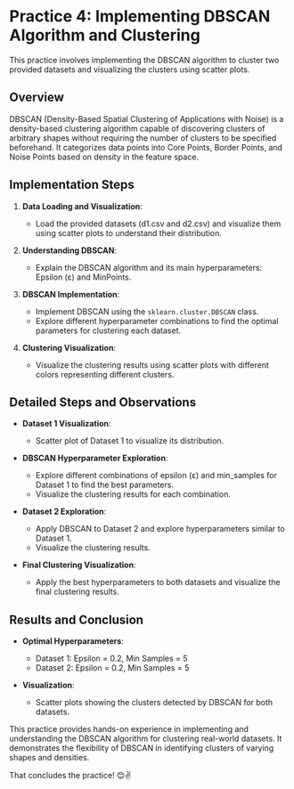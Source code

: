 # Practice 4: Implementing DBSCAN Algorithm and Clustering

This practice involves implementing the DBSCAN algorithm to cluster two provided datasets and visualizing the clusters using scatter plots.

## Overview

DBSCAN (Density-Based Spatial Clustering of Applications with Noise) is a density-based clustering algorithm capable of discovering clusters of arbitrary shapes without requiring the number of clusters to be specified beforehand. It categorizes data points into Core Points, Border Points, and Noise Points based on density in the feature space.

## Implementation Steps

1. **Data Loading and Visualization**: 
    - Load the provided datasets (d1.csv and d2.csv) and visualize them using scatter plots to understand their distribution.

2. **Understanding DBSCAN**: 
    - Explain the DBSCAN algorithm and its main hyperparameters: Epsilon (ε) and MinPoints.

3. **DBSCAN Implementation**: 
    - Implement DBSCAN using the `sklearn.cluster.DBSCAN` class.
    - Explore different hyperparameter combinations to find the optimal parameters for clustering each dataset.

4. **Clustering Visualization**:
    - Visualize the clustering results using scatter plots with different colors representing different clusters.

## Detailed Steps and Observations

- **Dataset 1 Visualization**:
    - Scatter plot of Dataset 1 to visualize its distribution.

- **DBSCAN Hyperparameter Exploration**:
    - Explore different combinations of epsilon (ε) and min_samples for Dataset 1 to find the best parameters.
    - Visualize the clustering results for each combination.

- **Dataset 2 Exploration**:
    - Apply DBSCAN to Dataset 2 and explore hyperparameters similar to Dataset 1.
    - Visualize the clustering results.

- **Final Clustering Visualization**:
    - Apply the best hyperparameters to both datasets and visualize the final clustering results.

## Results and Conclusion

- **Optimal Hyperparameters**:
    - Dataset 1: Epsilon = 0.2, Min Samples = 5
    - Dataset 2: Epsilon = 0.2, Min Samples = 5

- **Visualization**:
    - Scatter plots showing the clusters detected by DBSCAN for both datasets.

This practice provides hands-on experience in implementing and understanding the DBSCAN algorithm for clustering real-world datasets. It demonstrates the flexibility of DBSCAN in identifying clusters of varying shapes and densities.

That concludes the practice! 😊✌️
